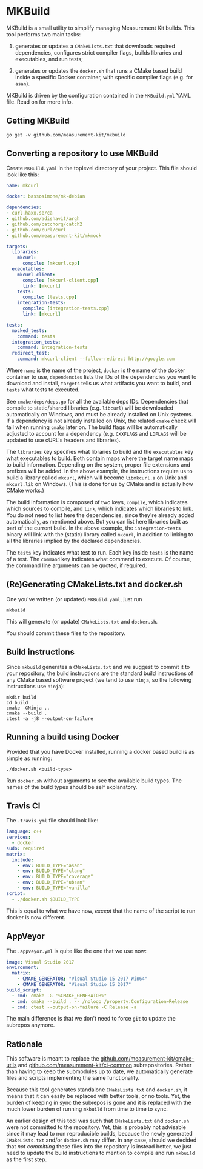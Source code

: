 # MKBuild

MKBuild is a small utility to simplify managing Measurement
Kit builds. This tool performs two main tasks:

1. generates or updates a `CMakeLists.txt` that downloads
   required dependencies, configures strict compiler flags,
   builds libraries and executables, and run tests;

2. generates or updates the `docker.sh` that runs a CMake
   based build inside a specific Docker container, with
   specific compiler flags (e.g. for `asan`).

MKBuild is driven by the configuration contained in the
`MKBuild.yml` YAML file. Read on for more info.

## Getting MKBuild

```
go get -v github.com/measurement-kit/mkbuild
```

## Converting a repository to use MKBuild

Create `MKBuild.yaml` in the toplevel directory of your project. This
file should look like this:

```YAML
name: mkcurl

docker: bassosimone/mk-debian

dependencies:
- curl.haxx.se/ca
- github.com/adishavit/argh
- github.com/catchorg/catch2
- github.com/curl/curl
- github.com/measurement-kit/mkmock

targets:
  libraries:
    mkcurl:
      compile: [mkcurl.cpp]
  executables:
    mkcurl-client:
      compile: [mkcurl-client.cpp]
      link: [mkcurl]
    tests:
      compile: [tests.cpp]
    integration-tests:
      compile: [integration-tests.cpp]
      link: [mkcurl]

tests:
  mocked_tests:
    command: tests
  integration_tests:
    command: integration-tests
  redirect_test:
    command: mkcurl-client --follow-redirect http://google.com
```

Where `name` is the name of the project, `docker` is the name of the
docker container to use, `dependencies` lists the IDs of the dependencies
you want to download and install, `targets` tells us what artifacts you
want to build, and `tests` what tests to executed.

See `cmake/deps/deps.go` for all the available deps IDs. Dependencies
that compile to static/shared libraries (e.g. `libcurl`) will be downloaded
automatically on Windows, and must be already installed on Unix systems. If a
dependency is not already installed on Unix, the related `cmake` check will
fail when running `cmake` later on. The build flags will be automatically
adjusted to account for a dependency (e.g. `CXXFLAGS` and `LDFLAGS` will be
updated to use cURL's headers and libraries).

The `libraries` key specifies what libraries to build and the
`executables` key what executables to build. Both contain maps where the
target name maps to build information. Depending on the system, proper
file extensions and prefixes will be added. In the above example, the
instructions require us to build a library called `mkcurl`, which will
become `libmkcurl.a` on Unix and `mkcurl.lib` on Windows. (This is
done for us by CMake and is actually how CMake works.)

The build information is composed of two keys, `compile`, which indicates which
sources to compile, and `link`, which indicates which libraries to link. You
do not need to list here the dependencies, since they're already added
automatically, as mentioned above. But you can list here libraries built as part
of the current build. In the above example, the `integration-tests` binary
will link with the (static) library called `mkcurl`, in addition to linking
to all the libraries implied by the declared dependencies.

The `tests` key indicates what test to run. Each key inside `tests` is the name
of a test. The `command` key indicates what command to execute. Of course, the
command line arguments can be quoted, if required.

## (Re)Generating CMakeLists.txt and docker.sh

One you've written (or updated) `MKBuild.yaml`, just run

```
mkbuild
```

This will generate (or update) `CMakeLists.txt` and `docker.sh`.

You should commit these files to the repository.

## Build instructions

Since `mkbuild` generates a `CMakeLists.txt` and we suggest to commit
it to your repository, the build instructions are the standard build
instructions of any CMake based software project (we tend to use
`ninja`, so the following instructions use `ninja`):

```
mkdir build
cd build
cmake -GNinja ..
cmake --build .
ctest -a -j8 --output-on-failure
```

## Running a build using Docker

Provided that you have Docker installed, running a docker based
build is as simple as running:

```
./docker.sh <build-type>
```

Run `docker.sh` without arguments to see the available build types. The
names of the build types should be self explanatory.

## Travis CI

The `.travis.yml` file should look like:

```YAML
language: c++
services:
  - docker
sudo: required
matrix:
  include:
    - env: BUILD_TYPE="asan"
    - env: BUILD_TYPE="clang"
    - env: BUILD_TYPE="coverage"
    - env: BUILD_TYPE="ubsan"
    - env: BUILD_TYPE="vanilla"
script:
  - ./docker.sh $BUILD_TYPE
```

This is equal to what we have now, _except_ that the name of the script
to run docker is now different.

## AppVeyor

The `.appveyor.yml` is quite like the one that we use now:

```YAML
image: Visual Studio 2017
environment:
  matrix:
    - CMAKE_GENERATOR: "Visual Studio 15 2017 Win64"
    - CMAKE_GENERATOR: "Visual Studio 15 2017"
build_script:
  - cmd: cmake -G "%CMAKE_GENERATOR%"
  - cmd: cmake --build . -- /nologo /property:Configuration=Release
  - cmd: ctest --output-on-failure -C Release -a
```

The main difference is that we don't need to force `git` to update
the subrepos anymore.

## Rationale

This software is meant to replace the [github.com/measurement-kit/cmake-utils](
https://github.com/measurement-kit/cmake-utils) and
[github.com/measurement-kit/ci-common](
github.com/measurement-kit/ci-common) subrepositories. Rather than
having to keep the submodules up to date, we automatically generate files
and scripts implementing the same functionality.

Because this tool generates standalone `CMakeLists.txt` and `docker.sh`, it
means that it can easily be replaced with better tools, or no tools. Yet, the
burden of keeping in sync the subrepos is gone and it is replaced with the
much lower burden of running `mkbuild` from time to time to sync.

An earlier design of this tool was such that `CMakeLists.txt` and
`docker.sh` were not committed to the repository. Yet, this is probably
not advisable since it may lead to non reproducible builds, because
the newly generated `CMakeLists.txt` and/or `docker.sh` may differ. In
any case, should we decided that _not committing_ these files into
the repository is instead better, we just need to update the build
instructions to mention to compile and run `mkbuild` as the first step.
